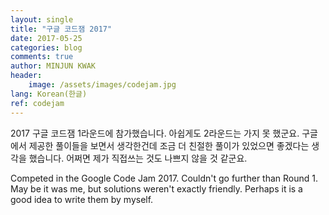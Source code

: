 ```yaml
---
layout: single
title: "구글 코드잼 2017"
date: 2017-05-25
categories: blog
comments: true
author: MINJUN KWAK
header:
    image: /assets/images/codejam.jpg
lang: Korean(한글)
ref: codejam
---
```


2017 구글 코드잼 1라운드에 참가했습니다. 아쉽게도 2라운드는 가지 못 했군요. 
구글에서 제공한 풀이들을 보면서 생각한건데 조금 더 친절한 풀이가 있었으면 좋겠다는 생각을 했습니다. 어쩌면 제가 직접쓰는 것도 나쁘지 않을 것 같군요.

Competed in the Google Code Jam 2017. Couldn't go further than Round 1.
May be it was me, but solutions weren't exactly friendly. Perhaps it is a good idea to write them by myself.